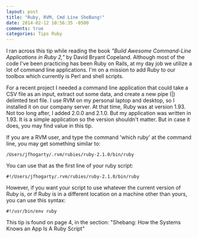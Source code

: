 ```yaml
---
layout: post
title: "Ruby, RVM, Cmd Line SheBang!"
date: 2014-02-12 10:56:35 -0500
comments: true
categories: Tips Ruby
---
```

I ran across this tip while reading the book <em>"Build Awesome Command-Line Applications
in Ruby 2,"</em> by David Bryant Copeland.  Although most of the code I've been practicing
has been Ruby on Rails, at my day job we utilize a lot of command line applications.  I'm on a mission to add Ruby to our toolbox which currently is Perl and shell scripts.

For a recent project I needed a command line application that could take a CSV
file as an input, extract out some data, and create a new pipe (|) delimted text
file.  I use RVM on my personal laptop and desktop, so I installed it on our 
company server.  At that time, Ruby was at version 1.93.  Not too long after, I
added 2.0.0 and 2.1.0.  But my application was written in 1.93.  It is a simple
application so the version shouldn't matter.  But in case it does, you may find
value in this tip.

If you are a RVM user, and type the command 'which ruby' at the command line, you
may get something similar to:

```
/Users/jfhogarty/.rvm/rubies/ruby-2.1.0/bin/ruby
```

You can use that as the first line of your ruby script:
```
#!/Users/jfhogarty/.rvm/rubies/ruby-2.1.0/bin/ruby
```

However, if you want your script to use whatever the current version of Ruby is,
or if Ruby is in a different location on a machine other than yours, you can use this syntax:

```
#!/usr/bin/env ruby
```

This tip is found on page 4, in the section: "Shebang: How the Systems Knows an App Is A Ruby Script"
